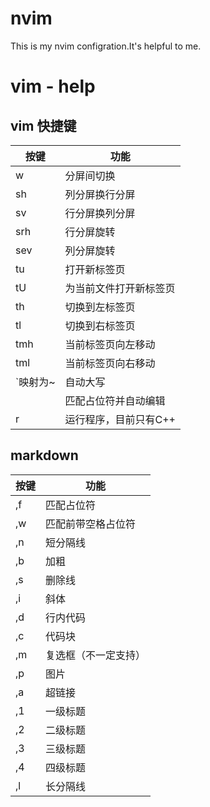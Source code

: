 # nvim
This is my nvim configration.It's helpful to me.

# vim - help
## vim 快捷键
| 按键             | 功能                   |
|------------------|------------------------|
| <leader>w        | 分屏间切换             |
| sh               | 列分屏换行分屏         |
| sv               | 行分屏换列分屏         |
| srh              | 行分屏旋转             |
| sev              | 列分屏旋转             |
| tu               | 打开新标签页           |
| tU               | 为当前文件打开新标签页 |
| th               | 切换到左标签页         |
| tl               | 切换到右标签页         |
| tmh              | 当前标签页向左移动     |
| tml              | 当前标签页向右移动     |
| \`映射为~        | 自动大写               |
| <leader><leader> | 匹配占位符并自动编辑   |
| r                | 运行程序，目前只有C++  |

## markdown
| 按键 | 功能                 |
|------|----------------------|
| ,f   | 匹配占位符           |
| ,w   | 匹配前带空格占位符   |
| ,n   | 短分隔线             |
| ,b   | 加粗                 |
| ,s   | 删除线               |
| ,i   | 斜体                 |
| ,d   | 行内代码             |
| ,c   | 代码块               |
| ,m   | 复选框（不一定支持） |
| ,p   | 图片                 |
| ,a   | 超链接               |
| ,1   | 一级标题             |
| ,2   | 二级标题             |
| ,3   | 三级标题             |
| ,4   | 四级标题             |
| ,l   | 长分隔线             |








